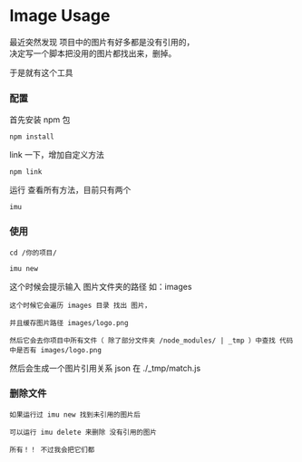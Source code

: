 # Image Usage

最近突然发现 项目中的图片有好多都是没有引用的，    
决定写一个脚本把没用的图片都找出来，删掉。

于是就有这个工具


### 配置

首先安装 npm 包

	npm install

link 一下，增加自定义方法

	npm link


运行 查看所有方法，目前只有两个

	imu


### 使用

	cd /你的项目/

	imu new


这个时候会提示输入 图片文件夹的路径 如：images

	这个时候它会遍历 images 目录 找出 图片，

	并且缓存图片路径 images/logo.png

	然后它会去你项目中所有文件（ 除了部分文件夹 /node_modules/ | _tmp ）中查找 代码中是否有 images/logo.png

然后会生成一个图片引用关系 json 在 ./_tmp/match.js


### 删除文件

	如果运行过 imu new 找到未引用的图片后

	可以运行 imu delete 来删除 没有引用的图片

	所有！！ 不过我会把它们都





